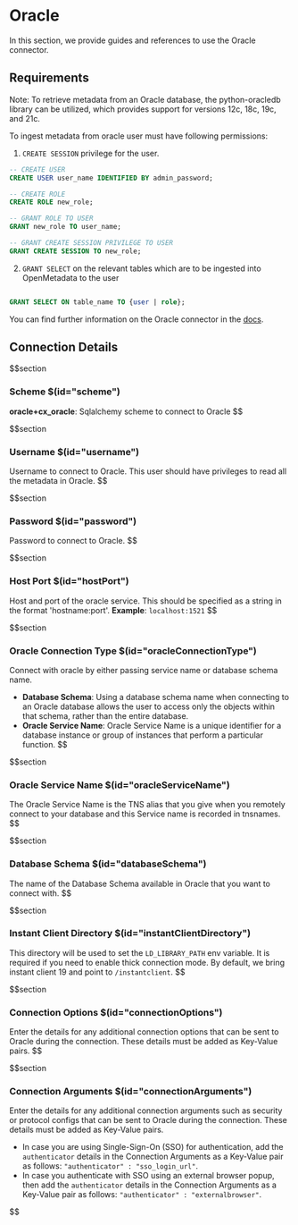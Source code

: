 # Oracle

In this section, we provide guides and references to use the Oracle connector.

## Requirements

Note: To retrieve metadata from an Oracle database, the python-oracledb library can be utilized, which provides support for versions 12c, 18c, 19c, and 21c.

To ingest metadata from oracle user must have following permissions:
1. `CREATE SESSION` privilege for the user.

```sql
-- CREATE USER
CREATE USER user_name IDENTIFIED BY admin_password;

-- CREATE ROLE
CREATE ROLE new_role;

-- GRANT ROLE TO USER 
GRANT new_role TO user_name;

-- GRANT CREATE SESSION PRIVILEGE TO USER
GRANT CREATE SESSION TO new_role;

```

2. `GRANT SELECT` on the relevant tables which are to be ingested into OpenMetadata to the user
```sql

GRANT SELECT ON table_name TO {user | role};

```

You can find further information on the Oracle connector in the [docs](https://docs.open-metadata.org/connectors/database/oracle).

## Connection Details

$$section
### Scheme $(id="scheme")

**oracle+cx_oracle**: Sqlalchemy scheme to connect to Oracle
$$

$$section
### Username $(id="username")

Username to connect to Oracle. This user should have privileges to read all the metadata in Oracle.
$$

$$section
### Password $(id="password")

Password to connect to Oracle.
$$

$$section
### Host Port $(id="hostPort")

Host and port of the oracle service. This should be specified as a string in the format 'hostname:port'.
**Example**: `localhost:1521`
$$

$$section
### Oracle Connection Type $(id="oracleConnectionType")

Connect with oracle by either passing service name or database schema name.

- **Database Schema**: Using a database schema name when connecting to an Oracle database allows the user to access only the objects within that schema, rather than the entire database.
- **Oracle Service Name**: Oracle Service Name is a unique identifier for a database instance or group of instances that perform a particular function.
$$

$$section
### Oracle Service Name $(id="oracleServiceName")

The Oracle Service Name is the TNS alias that you give when you remotely connect to your database and this Service name is recorded in tnsnames.
$$

$$section
### Database Schema $(id="databaseSchema")

The name of the Database Schema available in Oracle that you want to connect with.
$$

$$section
### Instant Client Directory $(id="instantClientDirectory")

This directory will be used to set the `LD_LIBRARY_PATH` env variable. It is required if you need to enable thick connection mode. By default, we bring instant client 19 and point to `/instantclient`.
$$

$$section
### Connection Options $(id="connectionOptions")

Enter the details for any additional connection options that can be sent to Oracle during the connection. These details must be added as Key-Value pairs.
$$

$$section
### Connection Arguments $(id="connectionArguments")

Enter the details for any additional connection arguments such as security or protocol configs that can be sent to Oracle during the connection. These details must be added as Key-Value pairs. 
- In case you are using Single-Sign-On (SSO) for authentication, add the `authenticator` details in the Connection Arguments as a Key-Value pair as follows: `"authenticator" : "sso_login_url"`.
- In case you authenticate with SSO using an external browser popup, then add the `authenticator` details in the Connection Arguments as a Key-Value pair as follows: `"authenticator" : "externalbrowser"`.

$$
